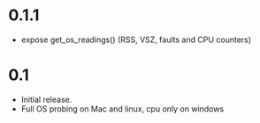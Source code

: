 # 0.1.1

* expose get_os_readings() (RSS, VSZ, faults and CPU counters)

# 0.1

* Initial release.
* Full OS probing on Mac and linux, cpu only on windows
